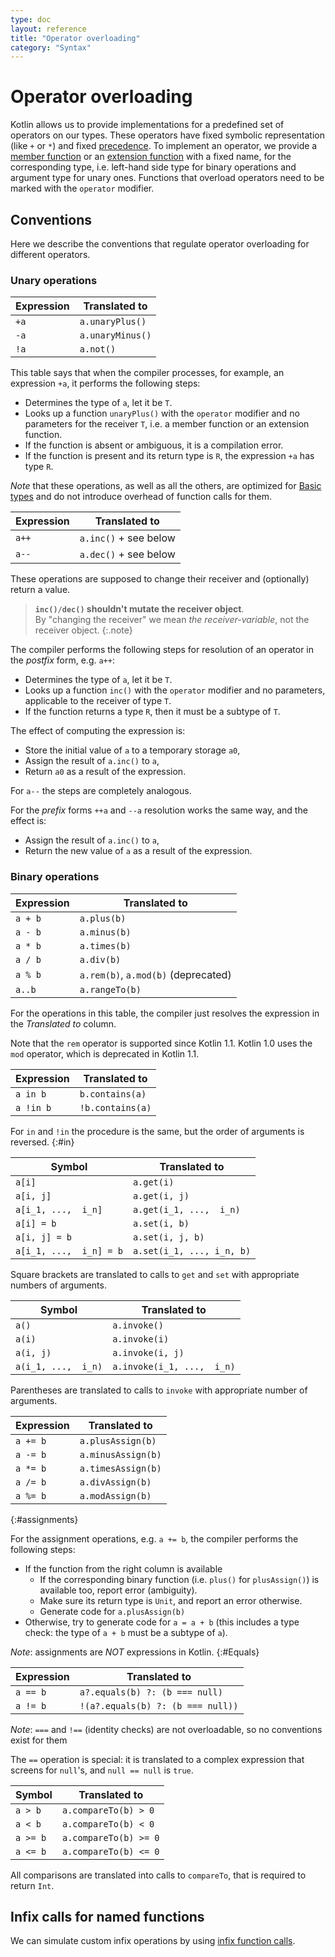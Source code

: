 ```yaml
---
type: doc
layout: reference
title: "Operator overloading"
category: "Syntax"
---
```


# Operator overloading

Kotlin allows us to provide implementations for a predefined set of operators on our types. These operators have fixed symbolic representation
(like `+` or `*`) and fixed [precedence](grammar.html#precedence). To implement an operator, we provide a [member function](functions.html#member-functions)
or an [extension function](extensions.html) with a fixed name, for the corresponding type, i.e. left-hand side type for binary operations and argument type for unary ones.
Functions that overload operators need to be marked with the `operator` modifier.

## Conventions

Here we describe the conventions that regulate operator overloading for different operators.

### Unary operations

| Expression | Translated to |
|------------|---------------|
| `+a` | `a.unaryPlus()` |
| `-a` | `a.unaryMinus()` |
| `!a` | `a.not()` |

This table says that when the compiler processes, for example, an expression `+a`, it performs the following steps:

* Determines the type of `a`, let it be `T`.
* Looks up a function `unaryPlus()` with the `operator` modifier and no parameters for the receiver `T`, i.e. a member function or an extension function.
* If the function is absent or ambiguous, it is a compilation error.
* If the function is present and its return type is `R`, the expression `+a` has type `R`.

*Note* that these operations, as well as all the others, are optimized for [Basic types](basic-types.html) and do not introduce overhead of function calls for them.

| Expression | Translated to |
|------------|---------------|
| `a++` | `a.inc()` + see below |
| `a--` | `a.dec()` + see below |


These operations are supposed to change their receiver and (optionally) return a value.

> **`inc()/dec()` shouldn't mutate the receiver object**.<br>
> By "changing the receiver" we mean _the receiver-variable_, not the receiver object.
{:.note}

The compiler performs the following steps for resolution of an operator in the *postfix* form, e.g. `a++`:

* Determines the type of `a`, let it be `T`.
* Looks up a function `inc()` with the `operator` modifier and no parameters, applicable to the receiver of type `T`.
* If the function returns a type `R`, then it must be a subtype of `T`.

The effect of computing the expression is:

* Store the initial value of `a` to a temporary storage `a0`,
* Assign the result of `a.inc()` to `a`,
* Return `a0` as a result of the expression.

For `a--` the steps are completely analogous.

For the *prefix* forms `++a` and `--a` resolution works the same way, and the effect is:

* Assign the result of `a.inc()` to `a`,
* Return the new value of `a` as a result of the expression.

### Binary operations

| Expression | Translated to |
| -----------|-------------- |
| `a + b` | `a.plus(b)` |
| `a - b` | `a.minus(b)` |
| `a * b` | `a.times(b)` |
| `a / b` | `a.div(b)` |
| `a % b` | `a.rem(b)`, `a.mod(b)` (deprecated) |
| `a..b ` | `a.rangeTo(b)` |

For the operations in this table, the compiler just resolves the expression in the *Translated to* column.

Note that the `rem` operator is supported since Kotlin 1.1. Kotlin 1.0 uses the `mod` operator, which is deprecated
in Kotlin 1.1.

| Expression | Translated to |
| -----------|-------------- |
| `a in b` | `b.contains(a)` |
| `a !in b` | `!b.contains(a)` |

For `in` and `!in` the procedure is the same, but the order of arguments is reversed.
{:#in}

| Symbol | Translated to |
| -------|-------------- |
| `a[i]`  | `a.get(i)` |
| `a[i, j]`  | `a.get(i, j)` |
| `a[i_1, ...,  i_n]`  | `a.get(i_1, ...,  i_n)` |
| `a[i] = b` | `a.set(i, b)` |
| `a[i, j] = b` | `a.set(i, j, b)` |
| `a[i_1, ...,  i_n] = b` | `a.set(i_1, ..., i_n, b)` |

Square brackets are translated to calls to `get` and `set` with appropriate numbers of arguments.

| Symbol | Translated to |
|--------|---------------|
| `a()`  | `a.invoke()` |
| `a(i)`  | `a.invoke(i)` |
| `a(i, j)`  | `a.invoke(i, j)` |
| `a(i_1, ...,  i_n)`  | `a.invoke(i_1, ...,  i_n)` |

Parentheses are translated to calls to `invoke` with appropriate number of arguments.

| Expression | Translated to |
|------------|---------------|
| `a += b` | `a.plusAssign(b)` |
| `a -= b` | `a.minusAssign(b)` |
| `a *= b` | `a.timesAssign(b)` |
| `a /= b` | `a.divAssign(b)` |
| `a %= b` | `a.modAssign(b)` |
{:#assignments}

For the assignment operations, e.g. `a += b`, the compiler performs the following steps:

* If the function from the right column is available
  * If the corresponding binary function (i.e. `plus()` for `plusAssign()`) is available too, report error (ambiguity).
  * Make sure its return type is `Unit`, and report an error otherwise.
  * Generate code for `a.plusAssign(b)`
* Otherwise, try to generate code for `a = a + b` (this includes a type check: the type of `a + b` must be a subtype of `a`).

*Note*: assignments are *NOT* expressions in Kotlin.
{:#Equals}

| Expression | Translated to |
|------------|---------------|
| `a == b` | `a?.equals(b) ?: (b === null)` |
| `a != b` | `!(a?.equals(b) ?: (b === null))` |

*Note*: `===` and `!==` (identity checks) are not overloadable, so no conventions exist for them

The `==` operation is special: it is translated to a complex expression that screens for `null`'s, and `null == null` is `true`.

| Symbol | Translated to |
|--------|---------------|
| `a > b`  | `a.compareTo(b) > 0` |
| `a < b`  | `a.compareTo(b) < 0` |
| `a >= b` | `a.compareTo(b) >= 0` |
| `a <= b` | `a.compareTo(b) <= 0` |

All comparisons are translated into calls to `compareTo`, that is required to return `Int`.

## Infix calls for named functions

We can simulate custom infix operations by using [infix function calls](functions.html#infix-notation).
